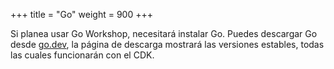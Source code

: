 +++
title = "Go"
weight = 900
+++

Si planea usar Go Workshop, necesitará instalar Go. Puedes descargar Go desde [go.dev](https://go.dev/), la página de descarga mostrará las versiones estables, todas las cuales funcionarán con el CDK.
